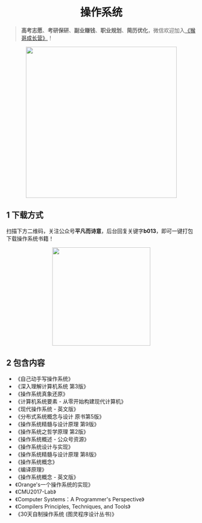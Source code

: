 <h1 align="center">操作系统</h1>

> **高考志愿**、**考研保研**、**副业赚钱**、**职业规划**、**简历优化**，微信欢迎加入[《猴哥成长营》](https://link.zhihu.com/?target=https%3A//www.yuque.com/jackpop/ulig5a/srnochggbsa2eltw%3FsingleDoc%23)！

<p align="center">
    <img src="https://s11.ax1x.com/2023/12/23/pi7qxU0.md.jpg" height="400"></img>
</p>

## 1 下载方式

扫描下方二维码，关注公众号**平凡而诗意**，后台回复关键字**b013**，即可一键打包下载操作系统书籍！

<p align="center">
    <img src="https://s1.ax1x.com/2022/07/10/jsCAdH.jpg" width="260" height="260"></img>
</p>

## 2 包含内容

- 《自己动手写操作系统》
- 《深入理解计算机系统 第3版》
- 《操作系统真象还原》
- 《计算机系统要素 - 从零开始构建现代计算机》
- 《现代操作系统 - 英文版》
- 《分布式系统概念与设计 原书第5版》
- 《操作系统精髓与设计原理 第9版》
- 《操作系统之哲学原理 第2版》
- 《操作系统概述 - 公众号资源》
- 《操作系统设计与实现》
- 《操作系统精髓与设计原理 第8版》
- 《操作系统概念》
- 《编译原理》
- 《操作系统概念 - 英文版》
- 《Orange's一个操作系统的实现》
- 《CMU2017-Lab》
- 《Computer Systems：A Programmer's Perspective》
- 《Compilers Principles, Techniques, and Tools》
- 《30天自制操作系统 (图灵程序设计丛书)》